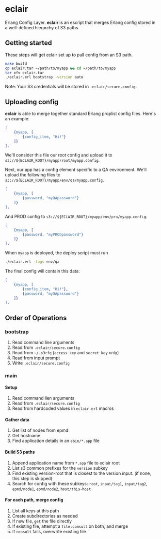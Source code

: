 # eclair
Erlang Config Layer. __eclair__ is an escript that merges Erlang config stored
in a well-defined hierarchy of S3 paths.

## Getting started
These steps will get eclair set up to pull config from an S3 path.
```bash
make build
cp eclair.tar ~/path/to/myapp && cd ~/path/to/myapp
tar xfv eclair.tar
./eclair.erl bootstrap -version auto
```

Note: Your S3 credentials will be stored in `.eclair/secure.config`.

## Uploading config
__eclair__ is able to merge together standard Erlang proplist config files.
Here's an example:

```Erlang
[
    {myapp, [
        {config_item, "Hi!"}
    ]}
].
```

We'll consider this file our root config and upload it to
`s3://${ECLAIR_ROOT}/myapp/root/myapp.config`.

Next, our app has a config element specific to a QA environment.
We'll upload the following files to 
`s3://${ECLAIR_ROOT}/myapp/env/qa/myapp.config`.

```Erlang
[
    {myapp, [
        {password, "myQApassword"}
    ]}
].
```

And PROD config to
`s3://${ECLAIR_ROOT}/myapp/env/pro/myapp.config`.

```Erlang
[
    {myapp, [
        {password, "myPRODpassword"}
    ]}
].
```

When `myapp` is deployed, the deploy script must run

```bash
./eclair.erl -tags env/qa
```

The final config will contain this data:
```Erlang
[
    {myapp, [
        {config_item, "Hi!"},
        {password, "myQApassword"}
    ]}
].
```

## Order of Operations
### bootstrap
1. Read command line arguments
2. Read from `.eclair/secure.config`
3. Read from `~/.s3cfg` (`access_key` and `secret_key` only)
4. Read from input prompt
5. Write `.eclair/secure.config`
### main
#### Setup
1. Read command lien arguments
2. Read from `.eclair/secure.config`
3. Read from hardcoded values in `eclair.erl` macros
#### Gather data
1. Get list of nodes from epmd
2. Get hostname
3. Find application details in an `ebin/*.app` file
#### Build S3 paths
1. Append application name from `*.app` file to eclair root
2. List s3 common prefixes for the `version` subkey
3. Find existing version-root that is closest to the version input. (if none, this step is skipped)
4. Search for config with these subkeys: `root`, `input/tag1`, `input/tag2`, `epmd/node1`, `epmd/node2`, `host/this-host`
#### For each path, merge config
1. List all keys at this path
2. Create subdirectories as needed
3. If new file, `get` the file directly
4. If existing file, attempt a `file:consult` on both, and merge
5. If `consult` fails, overwrite existing file

